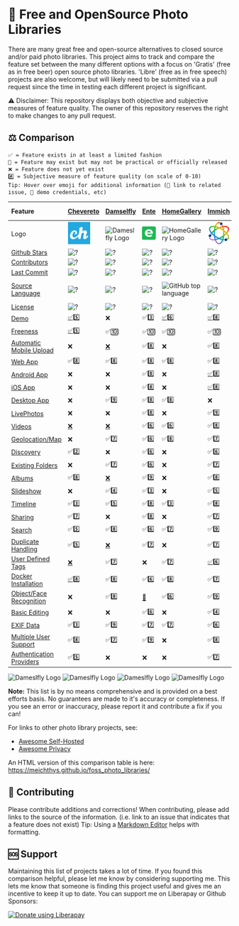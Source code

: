 # 📸 Free and OpenSource Photo Libraries

There are many great free and open-source alternatives to closed source and/or paid photo libraries. This project aims to track and compare the feature set between the many different options with a focus on 'Gratis' (free as in free beer) open source photo libraries. 'Libre' (free as in free speech) projects are also welcome, but will likely need to be submitted via a pull request since the time in testing each different project is significant.

⚠️ Disclaimer: This repository displays both objective and subjective measures of feature quality. The owner of this repository reserves the right to make changes to any pull request.

## ⚖️ Comparison

```text
✅ = Feature exists in at least a limited fashion
🚧 = Feature may exist but may not be practical or officially released
❌ = Feature does not yet exist
#️⃣ = Subjective measure of feature quality (on scale of 0-10)
Tip: Hover over emoji for additional information (🔗 link to related issue, 🔑 demo credentials, etc)
```


| Feature                                                          | [Chevereto](https://github.com/chevereto/chevereto)                                                                                                        | [Damselfly](https://github.com/Webreaper/Damselfly)                                                                                                   | [Ente](https://github.com/ente-io/ente)                                                                                        | [HomeGallery](https://github.com/xemle/home-gallery)                                                                                                         | [Immich](https://github.com/immich-app/immich)                                                                                                                             | [Librephotos](https://github.com/LibrePhotos/librephotos)                                                                                       | [Lychee](https://github.com/LycheeOrg/Lychee)                                                        | [Nextcloud Photos](https://github.com/nextcloud/photos/)                                                                                                               | [Nextcloud Memories](https://github.com/pulsejet/memories)                                                                                                              | [Photonix](https://github.com/photonixapp/photonix)                                                                                       | [Photofield](https://github.com/SmilyOrg/photofield)                                                                                                    | [PiGallery2](https://github.com/bpatrik/pigallery2)                                                                                      | [Photoprism](https://github.com/photoprism/photoprism)                                                                                                  | [Photoview](https://github.com/photoview/photoview)                                                                                       | [Piwigo](https://github.com/Piwigo/Piwigo)                                                                                                                                               | [Snapcrescent](https://github.com/snapcrescent/snapcrescent)                                                                                                                                          |
| :--------------------------------------------------------------- | ---------------------------------------------------------------------------------------------------------------------------------------------------------- | :---------------------------------------------------------------------------------------------------------------------------------------------------- | ------------------------------------------------------------------------------------------------------------------------------ | ------------------------------------------------------------------------------------------------------------------------------------------------------------ | -------------------------------------------------------------------------------------------------------------------------------------------------------------------------- | ----------------------------------------------------------------------------------------------------------------------------------------------- | ---------------------------------------------------------------------------------------------------- | ---------------------------------------------------------------------------------------------------------------------------------------------------------------------- | ----------------------------------------------------------------------------------------------------------------------------------------------------------------------- | ----------------------------------------------------------------------------------------------------------------------------------------- | ------------------------------------------------------------------------------------------------------------------------------------------------------- | ---------------------------------------------------------------------------------------------------------------------------------------- | ------------------------------------------------------------------------------------------------------------------------------------------------------- | ----------------------------------------------------------------------------------------------------------------------------------------- | ---------------------------------------------------------------------------------------------------------------------------------------------------------------------------------------- | ----------------------------------------------------------------------------------------------------------------------------------------------------------------------------------------------------- |
| Logo                                                             | <img src="https://raw.githubusercontent.com/chevereto/chevereto/4.0/content/images/system/default/favicon.png" style="width: 50px"  alt="Chevreto  Logo"/> | <img src="https://raw.githubusercontent.com/Webreaper/Damselfly/master/docs/cropped-Damselfly-Logo.webp" style="width: 50px"  alt="Dameslfly  Logo"/> | <img src="https://raw.githubusercontent.com/ente-io/ente/main/docs/docs/public/logo.png" style="width: 50px" alt="Ente Logo"/> | <img src="https://raw.githubusercontent.com/xemle/home-gallery/master/packages/webapp/src/public/logo512.png" style="width: 50px"  alt="HomeGallery  Logo"/> | <img src="https://raw.githubusercontent.com/immich-app/immich/main/mobile/android/app/src/main/res/mipmap-xxhdpi/ic_launcher.png" style="width: 50px"  alt="Immich Logo"/> | <img src="https://raw.githubusercontent.com/LibrePhotos/librephotos/dev/screenshots/lp-white.png" style="width: 50px"  alt="Librephotos Logo"/> | <img src="https://avatars.githubusercontent.com/u/37916028" style="width: 50px"  alt="Lychee Logo"/> | <img src="https://raw.githubusercontent.com/nextcloud/android/master/app/src/main/res/mipmap-xxhdpi/ic_launcher.png" style="width: 50px"  alt="NextcloudPhotos Logo"/> | <img src="https://raw.githubusercontent.com/pulsejet/memories/master/android/app/src/main/res/mipmap-xxhdpi/ic_launcher.png" style="width: 50px"  alt="Memories Logo"/> | <img src="https://raw.githubusercontent.com/photonixapp/photonix/master/ui/public/favicon.png" style="width: 50px"  alt="Photonix Logo"/> | <img src="https://raw.githubusercontent.com/SmilyOrg/photofield/main/ui/public/android-chrome-512x512.png" style="width: 50px"  alt="Photofield Logo"/> | <img src="https://raw.githubusercontent.com/bpatrik/pigallery2/master/docs/assets/icon.png" style="width: 50px"  alt="PiGallery2 Logo"/> | <img src="https://raw.githubusercontent.com/photoprism/photoprism/develop/assets/static/icons/app/512.png" style="width: 50px"  alt="Photoprism Logo"/> | <img src="https://raw.githubusercontent.com/photoview/photoview/master/ui/public/logo512.png" style="width: 50px"  alt="Photoview Logo"/> | <img src="https://raw.githubusercontent.com/Piwigo/Piwigo/d69bc8b88434cf065b63bac87a4adcc8143ddb21/themes/default/icon/piwigo.org-icon%201.svg" style="width: 50px"  alt="Piwigo Logo"/> | <img src="https://raw.githubusercontent.com/snapcrescent/snapcrescent/main/snapcrescent_mobile/android/app/src/main/res/mipmap-xxhdpi/ic_launcher.png" style="width: 50px"  alt="Snapcrescent Logo"/> |
| [Github Stars](features.md#github-stars)                         | ![?](https://img.shields.io/github/stars/chevereto/chevereto?label=%20)                                                                                    | ![?](https://img.shields.io/github/stars/Webreaper/Damselfly?label=%20)                                                                               | ![?](https://img.shields.io/github/stars/ente-io/ente?label=%20)                                                               | ![?](https://img.shields.io/github/stars/xemle/home-gallery?label=%20)                                                                                       | ![?](https://img.shields.io/github/stars/immich-app/immich?label=%20)                                                                                                      | ![?](https://img.shields.io/github/stars/LibrePhotos/librephotos?label=%20)                                                                     | ![?](https://img.shields.io/github/stars/LycheeOrg/Lychee?label=%20)                                 | ![?](https://img.shields.io/github/stars/nextcloud/photos?label=%20)                                                                                                   | ![?](https://img.shields.io/github/stars/pulsejet/memories?label=%20)                                                                                                   | ![?](https://img.shields.io/github/stars/photonixapp/photonix?label=%20)                                                                  | ![?](https://img.shields.io/github/stars/smilyorg/photofield?label=%20)                                                                                 | ![?](https://img.shields.io/github/stars/bpatrik/pigallery2?label=%20)                                                                   | ![?](https://img.shields.io/github/stars/photoprism/photoprism?label=%20)                                                                               | ![?](https://img.shields.io/github/stars/photoview/photoview?label=%20)                                                                   | ![?](https://img.shields.io/github/stars/Piwigo/Piwigo?label=%20)                                                                                                                        | ![?](https://img.shields.io/github/stars/snapcrescent/snapcrescent?label=%20)                                                                                                                         |
| [Contributors](features.md#contributors)                         | ![?](https://img.shields.io/github/contributors/chevereto/chevereto?label=%20)                                                                             | ![?](https://img.shields.io/github/contributors/webreaper/damselfly?label=%20)                                                                        | ![?](https://img.shields.io/github/contributors/ente-io/ente?label=%20)                                                        | ![?](https://img.shields.io/github/contributors/xemle/home-gallery?label=%20)                                                                                | ![?](https://img.shields.io/github/contributors/immich-app/immich?label=%20)                                                                                               | ![?](https://img.shields.io/github/contributors/librephotos/librephotos?label=%20)                                                              | ![?](https://img.shields.io/github/contributors/lycheeorg/lychee?label=%20)                          | ![?](https://img.shields.io/github/contributors/nextcloud/photos?label=%20)                                                                                            | ![?](https://img.shields.io/github/contributors/pulsejet/memories?label=%20)                                                                                            | ![?](https://img.shields.io/github/contributors/photonixapp/photonix?label=%20)                                                           | ![?](https://img.shields.io/github/contributors/smilyorg/photofield?label=%20)                                                                          | ![?](https://img.shields.io/github/contributors/bpatrik/pigallery2?label=%20)                                                            | ![?](https://img.shields.io/github/contributors/photoprism/photoprism?label=%20)                                                                        | ![?](https://img.shields.io/github/contributors/photoview/photoview?label=%20)                                                            | ![?](https://img.shields.io/github/contributors/Piwigo/Piwigo?label=%20)                                                                                                                 | ![?](https://img.shields.io/github/contributors/snapcrescent/snapcrescent?label=%20)                                                                                                                  |
| [Last Commit](features.md#last-commit)                           | ![?](https://img.shields.io/github/last-commit/chevereto/chevereto/4.0?label=%20)                                                                          | ![?](https://img.shields.io/github/last-commit/webreaper/damselfly/master?label=%20)                                                                  | ![?](https://img.shields.io/github/last-commit/ente-io/ente/main?label=%20)                                                    | ![?](https://img.shields.io/github/last-commit/xemle/home-gallery/master?label=%20)                                                                          | ![?](https://img.shields.io/github/last-commit/immich-app/immich/main?label=%20)                                                                                           | ![?](https://img.shields.io/github/last-commit/librephotos/librephotos/dev?label=%20)                                                           | ![?](https://img.shields.io/github/last-commit/lycheeorg/lychee/master?label=%20)                    | ![?](https://img.shields.io/github/last-commit/nextcloud/photos/master?label=%20)                                                                                      | ![?](https://img.shields.io/github/last-commit/pulsejet/memories/master?label=%20)                                                                                      | ![?](https://img.shields.io/github/last-commit/photonixapp/photonix/master?label=%20)                                                     | ![?](https://img.shields.io/github/last-commit/smilyorg/photofield/main?label=%20)                                                                      | ![?](https://img.shields.io/github/last-commit/bpatrik/pigallery2/master?label=%20)                                                      | ![?](https://img.shields.io/github/last-commit/photoprism/photoprism/develop?label=%20)                                                                 | ![?](https://img.shields.io/github/last-commit/photoview/photoview/master?label=%20)                                                      | ![?](https://img.shields.io/github/last-commit/Piwigo/Piwigo/master?label=%20)                                                                                                           | ![?](https://img.shields.io/github/last-commit/snapcrescent/snapcrescent/main?label=%20)                                                                                                              |
| [Source Language](features.md#source-language)                   | ![?](https://img.shields.io/github/languages/top/chevereto/chevereto)                                                                                      | ![?](https://img.shields.io/github/languages/top/Webreaper/Damselfly)                                                                                 | ![?](https://img.shields.io/github/languages/top/ente-io/ente)                                                                 | ![GitHub top language](https://img.shields.io/github/languages/top/xemle/home-gallery)                                                                       | ![?](https://img.shields.io/github/languages/top/immich-app/immich)                                                                                                        | ![GitHub top language](https://img.shields.io/github/languages/top/librephotos/librephotos)                                                     | ![GitHub top language](https://img.shields.io/github/languages/top/lycheeorg/lychee)                 | ![GitHub top language](https://img.shields.io/github/languages/top/nextcloud/photos)                                                                                   | ![GitHub top language](https://img.shields.io/github/languages/top/pulsejet/memories)                                                                                   | ![GitHub top language](https://img.shields.io/github/languages/top/photonixapp/photonix)                                                  | ![GitHub top language](https://img.shields.io/github/languages/top/smilyorg/photofield)                                                                 | ![GitHub top language](https://img.shields.io/github/languages/top/bpatrik/pigallery2)                                                   | ![GitHub top language](https://img.shields.io/github/languages/top/photoprism/photoprism)                                                               | ![GitHub top language](https://img.shields.io/github/languages/top/photoview/photoview)                                                   | ![GitHub top language](https://img.shields.io/github/languages/top/piwigo/piwigo)                                                                                                        | ![GitHub top language](https://img.shields.io/github/languages/top/snapcrescent/snapcrescent)                                                                                                         |
| [License](features.md#license)                                   | ![?](https://img.shields.io/github/license/chevereto/chevereto?label=%20)                                                                                  | ![?](https://img.shields.io/github/license/Webreaper/Damselfly?label=%20)                                                                             | ![?](https://img.shields.io/github/license/ente-io/ente?label=%20)                                                             | ![?](https://img.shields.io/github/license/xemle/home-gallery?label=%20)                                                                                     | ![?](https://img.shields.io/github/license/immich-app/immich?label=%20)                                                                                                    | ![?](https://img.shields.io/github/license/LibrePhotos/librephotos?label=%20)                                                                   | ![?](https://img.shields.io/github/license/LycheeOrg/Lychee?label=%20)                               | ![?](https://img.shields.io/github/license/nextcloud/photos?label=%20)                                                                                                 | ![?](https://img.shields.io/github/license/pulsejet/memories?label=%20)                                                                                                 | ![?](https://img.shields.io/github/license/photonixapp/photonix?label=%20)                                                                | ![?](https://img.shields.io/github/license/smilyorg/photofield?label=%20)                                                                               | ![?](https://img.shields.io/github/license/bpatrik/pigallery2?label=%20)                                                                 | ![?](https://img.shields.io/static/v1?label=%20&message=GPL-3.0&color=orange)                                                                           | ![?](https://img.shields.io/github/license/photoview/photoview?label=%20)                                                                 | ![?](https://img.shields.io/github/license/Piwigo/Piwigo?label=%20)                                                                                                                      | ![?](https://img.shields.io/github/license/snapcrescent/snapcrescent?label=%20)                                                                                                                       |
| [Demo](features.md#demo)                                         | [✅5️⃣](https://demo.chevereto.com/)                                                                                                                          | ❌                                                                                                                                                     | ✅3️⃣                                                                                                                             | [✅](https://demo.home-gallery.org/https://demo.photoprism.app/library/brow)6️⃣                                                                                 | [✅](https://demo.immich.app/)8️⃣                                                                                                                                             | [✅](https://demo2.librephotos.com/ "User:demo Pass:demo1234")5️⃣                                                                                  | [✅](https://lychee-demo.fly.dev/landing "User:admin Pass:admin")9️⃣                                    | [✅](https://nextcloud.com/instant-trial/)4️⃣                                                                                                                             | [✅](https://demo.memories.gallery/apps/memories/)8️⃣                                                                                                                      | [✅](https://demo.photonix.org/login)8️⃣                                                                                                     | [✅](https://demo.photofield.dev/)6️⃣                                                                                                                      | [✅](https://pigallery2.onrender.com/)8️⃣                                                                                                   | [✅](https://demo.photoprism.app/library/browse)9️⃣                                                                                                        | [✅](https://photos.qpqp.dk/ "User:demo Pass:demo")9️⃣                                                                                       | [✅](https://piwigo.org/demo)9️⃣                                                                                                                                                            | [✅](https://demo.snapcrescent.app)9️⃣                                                                                                                                                                   |
| [Freeness](features.md#freeness)                                 | [✅5️⃣](https://rodolfoberrios.com/2022/12/01/chevereto-goes-free/)                                                                                           | ✅🔟                                                                                                                                                    | ✅🔟                                                                                                                             | ✅🔟                                                                                                                                                           | ✅🔟                                                                                                                                                                         | ✅🔟                                                                                                                                              | ✅🔟                                                                                                   | ✅🔟                                                                                                                                                                     | ✅🔟                                                                                                                                                                      | ✅🔟                                                                                                                                        | ✅🔟                                                                                                                                                      | ✅🔟                                                                                                                                       | [🚧](https://photoprism.app/get)7️⃣                                                                                                                        | ✅🔟                                                                                                                                        | ✅🔟                                                                                                                                                                                       | ✅🔟                                                                                                                                                                                                    |
| [Automatic Mobile Upload](features.md#automatic-mobile-upload)   | ❌                                                                                                                                                          | [❌](https://github.com/Webreaper/Damselfly/issues/40)                                                                                                 | ✅8️⃣                                                                                                                             | ❌                                                                                                                                                            | ✅8️⃣                                                                                                                                                                         | ❌                                                                                                                                               | ❌                                                                                                    | ✅7️⃣                                                                                                                                                                     | ✅7️⃣                                                                                                                                                                      | ❌                                                                                                                                         | ❌                                                                                                                                                       | ❌                                                                                                                                        | ✅6️⃣                                                                                                                                                      | [❌](https://github.com/photoview/photoview/issues/129)                                                                                    | ✅7️⃣                                                                                                                                                                                       | ✅7️⃣                                                                                                                                                                                                    |
| [Web App](features.md#web-app)                                   | ✅8️⃣                                                                                                                                                         | ✅8️⃣                                                                                                                                                    | ✅8️⃣                                                                                                                             | ✅8️⃣                                                                                                                                                           | ✅8️⃣                                                                                                                                                                         | ✅8️⃣                                                                                                                                              | ✅8️⃣                                                                                                   | ✅7️⃣                                                                                                                                                                     | ✅9️⃣                                                                                                                                                                      | ✅7️⃣                                                                                                                                        | ✅9️⃣                                                                                                                                                      | ✅7️⃣                                                                                                                                       | ✅7️⃣                                                                                                                                                      | ✅8️⃣                                                                                                                                        | ✅8️⃣                                                                                                                                                                                       | ✅7️⃣                                                                                                                                                                                                    |
| [Android App](features.md#android-app)                           | ❌                                                                                                                                                          | ❌                                                                                                                                                     | ✅8️⃣                                                                                                                             | ❌                                                                                                                                                            | [✅](https://github.com/immich-app/immich#step-4-run-mobile-app)8️⃣                                                                                                           | ✅[7️⃣](https://github.com/savvasdalkitsis/uhuruphotos-android)                                                                                    | [❌](https://github.com/LycheeOrg/Lychee/issues/1013)                                                 | [✅](https://github.com/nextcloud/android)3️⃣                                                                                                                             | [✅](https://github.com/pulsejet/memories/issues/180)7️⃣                                                                                                                   | ✅[4️⃣](https://github.com/photonixapp/photonix-mobile)                                                                                      | ❌                                                                                                                                                       | ❌                                                                                                                                        | [🚧](https://docs.photoprism.app/user-guide/pwa/)4️⃣                                                                                                       | [🚧](https://github.com/photoview/photoview/issues/701)3️⃣                                                                                   | [✅](https://www.piwigo.org/mobile-applications)7️⃣                                                                                                                                         | [✅](https://github.com/snapcrescent/snapcrescent/releases)7️⃣                                                                                                                                           |
| [iOS App](features.md#ios-app)                                   | ❌                                                                                                                                                          | ❌                                                                                                                                                     | ✅8️⃣                                                                                                                             | ❌                                                                                                                                                            | [✅](https://github.com/immich-app/immich#step-4-run-mobile-app)8️⃣                                                                                                           | [🚧](https://github.com/LibrePhotos/librephotos-mobile)3️⃣                                                                                         | [❌](https://github.com/LycheeOrg/Lychee/issues/1013)                                                 | [🚧](https://github.com/nextcloud/ios/ "Nextcloud Files App")3️⃣                                                                                                          | [🚧](https://github.com/nextcloud/ios/ "Nextcloud Files App")3️⃣                                                                                                           | ✅[4️⃣](https://github.com/photonixapp/photonix-mobile)                                                                                      | ❌                                                                                                                                                       | ❌                                                                                                                                        | [🚧](https://docs.photoprism.app/user-guide/pwa/)4️⃣                                                                                                       | [✅](https://apps.apple.com/dk/app/photoview-media-gallery/id1578380271)6️⃣                                                                  | [✅](https://www.piwigo.org/mobile-applications)7️⃣                                                                                                                                         | ❌                                                                                                                                                                                                     |
| [Desktop App](features.md#desktop-app)                           | ❌                                                                                                                                                          | ✅9️⃣                                                                                                                                                    | ✅8️⃣                                                                                                                             | ✅8️⃣                                                                                                                                                           | ❌                                                                                                                                                                          | ❌                                                                                                                                               | ❌                                                                                                    | [🚧](https://github.com/nextcloud/desktop/ "File sync only")2️⃣                                                                                                           | [🚧](https://github.com/nextcloud/desktop/ "File sync only")2️⃣                                                                                                            | [❌](https://github.com/photonixapp/photonix/issues/61)                                                                                    | ❌                                                                                                                                                       | ❌                                                                                                                                        | ❌                                                                                                                                                       | ❌                                                                                                                                         | ❌                                                                                                                                                                                        | ❌                                                                                                                                                                                                     |
| [LivePhotos](features.md#livephotos)                             | ❌                                                                                                                                                          | ❌                                                                                                                                                     | ✅8️⃣                                                                                                                             | ❌                                                                                                                                                            | ✅9️⃣                                                                                                                                                                         | [❌](https://github.com/LibrePhotos/librephotos/issues/287)                                                                                      | ✅[6️⃣](https://github.com/LycheeOrg/Lychee/issues/1283)                                                | [✅️3️⃣](https://github.com/nextcloud/photos/issues/344)                                                                                                                   | ✅8️⃣                                                                                                                                                                      | [❌](https://github.com/photonixapp/photonix/issues/250)                                                                                   | [❌](https://github.com/SmilyOrg/photofield/issues/52)                                                                                                   | ❌                                                                                                                                        | ✅7️⃣                                                                                                                                                      | [❌](https://github.com/photoview/photoview/issues/273)                                                                                    | [❌](https://github.com/Piwigo/Piwigo/issues/1677)                                                                                                                                        | ❌                                                                                                                                                                                                     |
| [Videos](features.md#videos)                                     | [❌](https://blog.chevereto.com/upcoming/video-support/)                                                                                                    | [❌](https://github.com/Webreaper/Damselfly/issues/82)                                                                                                 | ✅6️⃣                                                                                                                             | ✅6️⃣                                                                                                                                                           | ✅8️⃣                                                                                                                                                                         | ✅8️⃣                                                                                                                                              | ✅6️⃣                                                                                                   | ✅5️⃣                                                                                                                                                                     | ✅7️⃣                                                                                                                                                                      | [❌](https://github.com/photonixapp/photonix/issues/295)                                                                                   | ✅6️⃣                                                                                                                                                      | ✅8️⃣                                                                                                                                       | ✅7️⃣                                                                                                                                                      | ✅7️⃣                                                                                                                                        | ✅4️⃣                                                                                                                                                                                       | ✅7️⃣                                                                                                                                                                                                    |
| [Geolocation/Map](features.md#geolocation/map)                   | ❌                                                                                                                                                          | ✅7️⃣                                                                                                                                                    | ✅6️⃣                                                                                                                             | ✅8️⃣                                                                                                                                                           | ✅7️⃣                                                                                                                                                                         | ✅8️⃣                                                                                                                                              | [✅5️⃣](https://github.com/LycheeOrg/Lychee/issues/1051)                                                | ✅6️⃣                                                                                                                                                                     | ✅9️⃣                                                                                                                                                                      | ✅9️⃣                                                                                                                                        | ✅8️⃣                                                                                                                                                      | ✅8️⃣                                                                                                                                       | ✅6️⃣                                                                                                                                                      | ✅8️⃣                                                                                                                                        | ✅7️⃣                                                                                                                                                                                       | ❌                                                                                                                                                                                                     |
| [Discovery](features.md#discovery)                               | ✅2️⃣                                                                                                                                                         | ❌                                                                                                                                                     | ✅6️⃣                                                                                                                             | ❌                                                                                                                                                            | ✅6️⃣                                                                                                                                                                         | ✅7️⃣                                                                                                                                              | ✅6️⃣                                                                                                   | ✅6️⃣                                                                                                                                                                     | ✅7️⃣                                                                                                                                                                      | ❌                                                                                                                                         | ❌                                                                                                                                                       | ❌                                                                                                                                        | ✅6️⃣                                                                                                                                                      | ❌                                                                                                                                         | ✅1️⃣                                                                                                                                                                                       | ❌                                                                                                                                                                                                     |
| [Existing Folders](features.md#existing-folders)                 | ❌                                                                                                                                                          | ✅7️⃣                                                                                                                                                    | ✅6️⃣                                                                                                                             | ❌                                                                                                                                                            | ✅[7️⃣](https://immich.app/docs/features/libraries#external-libraries)                                                                                                        | ✅4️⃣                                                                                                                                              | [❌](https://github.com/LycheeOrg/Lychee/issues/1096)                                                 | ✅7️⃣                                                                                                                                                                     | ✅9️⃣                                                                                                                                                                      | [❌](https://github.com/photonixapp/photonix/issues/411)                                                                                   | ✅[4️⃣](https://github.com/SmilyOrg/photofield/issues/45)                                                                                                  | ✅5️⃣                                                                                                                                       | ✅9️⃣                                                                                                                                                      | ✅5️⃣                                                                                                                                        | [✅](https://github.com/Piwigo/Piwigo/issues/960)7️⃣                                                                                                                                        | ❌                                                                                                                                                                                                     |
| [Albums](features.md#albums)                                     | ✅8️⃣                                                                                                                                                         | [❌](https://github.com/Webreaper/Damselfly/issues/238)                                                                                                | ✅9️⃣                                                                                                                             | ❌                                                                                                                                                            | ✅8️⃣                                                                                                                                                                         | ✅9️⃣                                                                                                                                              | ✅8️⃣                                                                                                   | ✅4️⃣                                                                                                                                                                     | ✅8️⃣                                                                                                                                                                      | ✅5️⃣                                                                                                                                        | ❌                                                                                                                                                       | ✅6️⃣                                                                                                                                       | ✅8️⃣                                                                                                                                                      | ✅6️⃣                                                                                                                                        | ✅8️⃣                                                                                                                                                                                       | ✅5️⃣                                                                                                                                                                                                    |
| [Slideshow](features.md#slideshow)                               | ❌                                                                                                                                                          | ✅4️⃣                                                                                                                                                    | ✅3️⃣                                                                                                                             | ❌                                                                                                                                                            | ✅5️⃣                                                                                                                                                                         | ❌                                                                                                                                               | [✅4️⃣](https://github.com/LycheeOrg/Lychee/pull/1819)                                                  | ✅5️⃣                                                                                                                                                                     | ✅5️⃣                                                                                                                                                                      | [❌](https://github.com/photonixapp/photonix/issues/427)                                                                                   | ✅6️⃣                                                                                                                                                      | ✅7️⃣                                                                                                                                       | ✅6️⃣                                                                                                                                                      | [❌](https://github.com/photoview/photoview/issues/51)                                                                                     | ✅5️⃣                                                                                                                                                                                       | ❌                                                                                                                                                                                                     |
| [Timeline](features.md#timeline)                                 | ✅3️⃣                                                                                                                                                         | ✅5️⃣                                                                                                                                                    | ✅8️⃣                                                                                                                             | ✅3️⃣                                                                                                                                                           | ✅8️⃣                                                                                                                                                                         | ✅9️⃣                                                                                                                                              | [❌](https://github.com/LycheeOrg/Lychee/issues/1050)                                                 | ✅4️⃣                                                                                                                                                                     | ✅9️⃣                                                                                                                                                                      | ✅5️⃣                                                                                                                                        | ✅6️⃣                                                                                                                                                      | ✅5️⃣                                                                                                                                       | ✅5️⃣                                                                                                                                                      | ✅9️⃣                                                                                                                                        | ✅3️⃣                                                                                                                                                                                       | ✅5️⃣                                                                                                                                                                                                    |
| [Sharing](features.md#sharing)                                   | ✅7️⃣                                                                                                                                                         | ❌                                                                                                                                                     | ✅8️⃣                                                                                                                             | ❌                                                                                                                                                            | ✅7️⃣                                                                                                                                                                         | ✅9️⃣                                                                                                                                              | ✅9️⃣                                                                                                   | ✅8️⃣                                                                                                                                                                     | ✅9️⃣                                                                                                                                                                      | ❌                                                                                                                                         | ❌                                                                                                                                                       | ✅7️⃣                                                                                                                                       | ✅7️⃣                                                                                                                                                      | ✅8️⃣                                                                                                                                        | ✅5️⃣                                                                                                                                                                                       | ✅5️⃣                                                                                                                                                                                                    |
| [Search](features.md#search)                                     | ✅5️⃣                                                                                                                                                         | ✅8️⃣                                                                                                                                                    | ✅6️⃣                                                                                                                             | ✅7️⃣                                                                                                                                                           | ✅9️⃣                                                                                                                                                                         | ✅8️⃣                                                                                                                                              | ✅5️⃣                                                                                                   | ✅4️⃣                                                                                                                                                                     | ✅4️⃣                                                                                                                                                                      | ✅8️⃣                                                                                                                                        | ✅9️⃣                                                                                                                                                      | ✅7️⃣                                                                                                                                       | ✅8️⃣                                                                                                                                                      | ✅5️⃣                                                                                                                                        | ✅7️⃣                                                                                                                                                                                       | ❌                                                                                                                                                                                                     |
| [Duplicate Handling](features.md#duplicate-handling)             | ✅5️⃣                                                                                                                                                         | [❌](https://github.com/Webreaper/Damselfly/issues/97)                                                                                                 | ✅7️⃣                                                                                                                             | ❌                                                                                                                                                            | ✅7️⃣                                                                                                                                                                         | [❌](https://github.com/LibrePhotos/librephotos/issues/753)                                                                                      | [✅5️⃣](https://github.com/LycheeOrg/Lychee/issues/1762)                                                | ✅[6️⃣](https://apps.nextcloud.com/apps/mediadc)                                                                                                                          | ✅[6️⃣](https://apps.nextcloud.com/apps/mediadc)                                                                                                                           | [❌](https://github.com/photonixapp/photonix/issues/422)                                                                                   | ❌                                                                                                                                                       | ✅5️⃣                                                                                                                                       | ✅[6️⃣](https://docs.photoprism.app/user-guide/library/duplicates/)                                                                                        | [❌](https://github.com/photoview/photoview/issues/801)                                                                                    | ✅6️⃣                                                                                                                                                                                       | ✅7️⃣                                                                                                                                                                                                    |
| [User Defined Tags](features.md#photo-tagging)                   | [❌](https://blog.chevereto.com/upcoming/tags-support/)                                                                                                     | ✅7️⃣                                                                                                                                                    | ❌                                                                                                                              | ✅7️⃣                                                                                                                                                           | [✅️](https://github.com/immich-app/immich/releases/tag/v1.113.0)6️⃣                                                                                                           | [❌](https://github.com/LibrePhotos/librephotos/issues/525)                                                                                      | ✅5️⃣                                                                                                   | ✅️3️⃣                                                                                                                                                                     | [✅️](https://github.com/pulsejet/memories/issues/487)6️⃣                                                                                                                   | ✅6️⃣                                                                                                                                        | ✅6️⃣                                                                                                                                                      | ❌                                                                                                                                        | ✅5️⃣                                                                                                                                                      | ❌                                                                                                                                         | ✅7️⃣                                                                                                                                                                                       | ❌                                                                                                                                                                                                     |
| [Docker Installation](features.md#docker-installation)           | [✅8️⃣](https://github.com/chevereto/docker#pure-docker)                                                                                                      | ✅8️⃣                                                                                                                                                    | ✅6️⃣                                                                                                                             | ✅8️⃣                                                                                                                                                           | ✅7️⃣                                                                                                                                                                         | ✅7️⃣                                                                                                                                              | ✅7️⃣                                                                                                   | [✅](https://github.com/nextcloud/all-in-one#nextcloud-all-in-one)6️⃣                                                                                                     | [✅](https://github.com/nextcloud/all-in-one#nextcloud-all-in-one)6️⃣                                                                                                      | ✅8️⃣                                                                                                                                        | ✅7️⃣                                                                                                                                                      | ✅7️⃣                                                                                                                                       | ✅6️⃣                                                                                                                                                      | ✅8️⃣                                                                                                                                        | [✅](https://hub.docker.com/r/linuxserver/piwigo)7️⃣                                                                                                                                        | ✅8️⃣                                                                                                                                                                                                    |
| [Object/Face Recognition](features.md#object/face-recognition)   | ❌                                                                                                                                                          | ✅8️⃣                                                                                                                                                    | [🚧](https://github.com/ente-io/ente/issues/1014)                                                                               | ✅6️⃣                                                                                                                                                           | ✅9️⃣                                                                                                                                                                         | ✅8️⃣                                                                                                                                              | [❌](https://github.com/LycheeOrg/Lychee/issues/1266)                                                 | [✅8️⃣](https://github.com/nextcloud/recognize)                                                                                                                           | [✅8️⃣](https://github.com/nextcloud/recognize)                                                                                                                            | ✅8️⃣                                                                                                                                        | ✅7️⃣                                                                                                                                                      | ✅6️⃣                                                                                                                                       | ✅9️⃣                                                                                                                                                      | ✅6️⃣                                                                                                                                        | [✅](https://github.com/Piwigo/Piwigo/issues/1159)5️⃣                                                                                                                                       | ❌                                                                                                                                                                                                     |
| [Basic Editing](features.md#basic-editing)                       | ❌                                                                                                                                                          | ❌                                                                                                                                                     | ✅6️⃣                                                                                                                             | ❌                                                                                                                                                            | ✅4️⃣                                                                                                                                                                         | ❌                                                                                                                                               | ❌                                                                                                    | ✅6️⃣                                                                                                                                                                     | ✅6️⃣                                                                                                                                                                      | ❌                                                                                                                                         | ❌                                                                                                                                                       | ❌                                                                                                                                        | ❌                                                                                                                                                       | ❌                                                                                                                                         | ❌                                                                                                                                                                                        | ❌                                                                                                                                                                                                     |
| [EXIF Data](features.md#exif-data)                               | ✅3️⃣                                                                                                                                                         | ✅9️⃣                                                                                                                                                    | ✅7️⃣                                                                                                                             | ✅7️⃣                                                                                                                                                           | ✅6️⃣                                                                                                                                                                         | [❌](https://github.com/LibrePhotos/librephotos/issues/77)                                                                                       | ✅7️⃣                                                                                                   | [❌](https://github.com/nextcloud/photos/issues/226)                                                                                                                    | ✅8️⃣                                                                                                                                                                      | ✅7️⃣                                                                                                                                        | ✅️3️⃣                                                                                                                                                      | ✅7️⃣                                                                                                                                       | ✅9️⃣                                                                                                                                                      | ✅7️⃣                                                                                                                                        | ✅6️⃣                                                                                                                                                                                       | ✅7️⃣                                                                                                                                                                                                    |
| [Multiple User Support](features.md#multiple-user-support)       | ✅8️⃣                                                                                                                                                         | ✅7️⃣                                                                                                                                                    | ✅9️⃣                                                                                                                             | ❌                                                                                                                                                            | ✅8️⃣                                                                                                                                                                         | ✅8️⃣                                                                                                                                              | ✅6️⃣                                                                                                   | ✅9️⃣                                                                                                                                                                     | ✅9️⃣                                                                                                                                                                      | ✅7️⃣                                                                                                                                        | [❌](https://github.com/SmilyOrg/photofield/issues/28)                                                                                                   | ✅7️⃣                                                                                                                                       | [❌](https://github.com/photoprism/photoprism/issues/98)                                                                                                 | ✅6️⃣                                                                                                                                        | ✅8️⃣                                                                                                                                                                                       | ✅5️⃣                                                                                                                                                                                                    |
| [Authentication Providers](features.md#authentication-providers) | ✅5️⃣                                                                                                                                                         | ❌                                                                                                                                                     | ❌                                                                                                                              | ❌                                                                                                                                                            | ✅7️⃣                                                                                                                                                                         | [❌](https://github.com/LibrePhotos/librephotos/issues/616)                                                                                      | [❌](https://github.com/LycheeOrg/Lychee/issues/1844)                                                 | ✅9️⃣                                                                                                                                                                     | ✅9️⃣                                                                                                                                                                      | [❌](https://github.com/photonixapp/photonix/issues/432)                                                                                   | ❌                                                                                                                                                       | [❌](https://github.com/bpatrik/pigallery2/issues/389)                                                                                    | [🚧](https://github.com/photoprism/photoprism/issues/782)                                                                                                | [❌](https://github.com/photoview/photoview/issues/624)                                                                                    | ✅5️⃣                                                                                                                                                                                       | ❌                                                                                                                                                                                                     |

<img src="https://raw.githubusercontent.com/Webreaper/Damselfly/master/docs/cropped-Damselfly-Logo.webp" style="width: 50px"  alt="Dameslfly  Logo"/>

<img src="https://raw.githubusercontent.com/Webreaper/Damselfly/master/docs/cropped-Damselfly-Logo.webp" style="width: 50px"  alt="Dameslfly  Logo"/>

<img src="https://raw.githubusercontent.com/Webreaper/Damselfly/master/docs/cropped-Damselfly-Logo.webp" style="width: 50px"  alt="Dameslfly  Logo"/>

<img src="https://raw.githubusercontent.com/Webreaper/Damselfly/master/docs/cropped-Damselfly-Logo.webp" style="width: 50px"  alt="Dameslfly  Logo"/>

**Note:** This list is by no means comprehensive and is provided on a best efforts basis. No guarantees are made to it's accuracy or completeness. If you see an error or inaccuracy, please report it and contribute a fix if you can!

For links to other photo library projects, see:

- [Awesome Self-Hosted](https://github.com/awesome-selfhosted/awesome-selfhosted#photo-and-video-galleries)
- [Awesome Privacy](https://github.com/pluja/awesome-privacy#photo-storage)

An HTML version of this comparison table is here: https://meichthys.github.io/foss_photo_libraries/

## 🤝 Contributing

Please contribute additions and corrections!
When contributing, please add links to the source of the information.
(i.e. link to an issue that indicates that a feature does not exist)
Tip: Using a [Markdown Editor](https://marketplace.visualstudio.com/items?itemName=zaaack.markdown-editor) helps with formatting.

## 🆘 Support

Maintaining this list of projects takes a lot of time. If you found this comparison helpful, please let me know by considering supporting me. This lets me know that someone is finding this project useful and gives me an incentive to keep it up to date.
You can support me on Liberapay or Github Sponsors:

<a href="https://liberapay.com/meichthys/donate"><img alt="Donate using Liberapay" src="https://liberapay.com/assets/widgets/donate.svg"></a>
